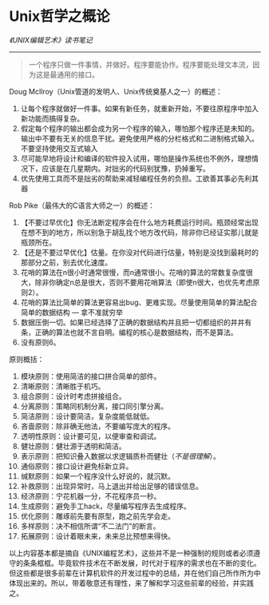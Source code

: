# Unix哲学之概论
*《UNIX编辑艺术》读书笔记*
- - - -
> 一个程序只做一件事情，并做好。程序要能协作。程序要能处理文本流，因为这是最通用的接口。  

Doug McIlroy（Unix管道的发明人、Unix传统奠基人之一）的概述：
1. 让每个程序就做好一件事。如果有新任务，就重新开始，不要往原程序中加入新功能而搞得复杂。
2. 假定每个程序的输出都会成为另一个程序的输入，哪怕那个程序还是未知的。输出中不要有无关的信息干扰。避免使用严格的分栏格式和二进制格式输入。不要坚持使用交互式输入
3. 尽可能早地将设计和编译的软件投入试用，哪怕是操作系统也不例外，理想情况下，应该是在几星期内。对拙劣的代码别犹豫，扔掉重写。
4. 优先使用工具而不是拙劣的帮助来减轻编程任务的负担。工欲善其事必先利其器

Rob Pike（最伟大的C语言大师之一）的概述：
1. 【不要过早优化】你无法断定程序会在什么地方耗费运行时间。瓶颈经常出现在想不到的地方，所以别急于胡乱找个地方改代码，除非你已经证实那儿就是瓶颈所在。
2. 【还是不要过早优化】估量。在你没对代码进行估量，特别是没找到最耗时的那部分之前，别去优化速度。
3. 花哨的算法在n很小时通常很慢，而n通常很小。花哨的算法的常数复杂度很大，除非你确定n总是很大，否则不要用花哨算法（即使n很大，也优先考虑原则2）。
4. 花哨的算法比简单的算法更容易出bug、更难实现。尽量使用简单的算法配合简单的数据结构 — 拿不准就穷举
5. 数据压倒一切。如果已经选择了正确的数据结构并且把一切都组织的井井有条，正确的算法也就不言自明。编程的核心是数据结构，而不是算法。
6. 没有原则6。

原则概括：
1. 模块原则：使用简洁的接口拼合简单的部件。
2. 清晰原则：清晰胜于机巧。
3. 组合原则：设计时考虑拼接组合。
4. 分离原则：策略同机制分离，接口同引擎分离。
5. 简洁原则：设计要简洁，复杂度能低就低。
6. 吝啬原则：除非确无他法，不要编写庞大的程序。
7. 透明性原则：设计要可见，以便审查和调试。
8. 健壮原则：健壮源于透明和简洁。
9. 表示原则：把知识叠入数据以求逻辑质朴而健壮（*不是很理解*）。
10. 通俗原则：接口设计避免标新立异。
11. 缄默原则：如果一个程序没什么好说的，就沉默。
12. 补救原则：出现异常时，马上退出并给出足够的错误信息。
13. 经济原则：宁花机器一分，不花程序员一秒。
14. 生成原则：避免手工hack，尽量编写程序去生成程序。
15. 优化原则：雕琢前先要有原型，跑之前先学会走。
16. 多样原则：决不相信所谓“不二法门”的断言。
17. 拓展原则：设计着眼未来，未来总比预想来得快。

以上内容基本都是摘自《UNIX编程艺术》，这些并不是一种强制的规则或者必须遵守的条条框框。毕竟软件技术在不断发展，时代对于程序的需求也在不断的变化。但这些都是很多前辈在计算机软件的开发过程中的总结，并在他们自己所作所为中体现出来的。所以，带着敬意还有理性，来了解和学习这些前辈的经验，并实践之。	